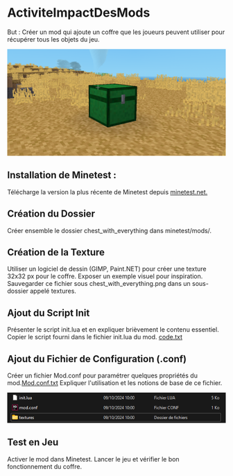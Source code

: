 # ActiviteImpactDesMods

But : Créer un mod qui ajoute un coffre que les joueurs peuvent utiliser pour récupérer tous les objets du jeu.

![Chest](Images/Chest.png)

## Installation de Minetest :
Télécharge la version la plus récente de Minetest depuis [minetest.net.](https://www.minetest.net/)

## Création du Dossier
Créer ensemble le dossier chest_with_everything dans minetest/mods/.

## Création de la Texture
Utiliser un logiciel de dessin (GIMP, Paint.NET) pour créer une texture 32x32 px pour le coffre.
Exposer un exemple visuel pour inspiration.
Sauvegarder ce fichier sous chest_with_everything.png dans un sous-dossier appelé textures.

## Ajout du Script Init
Présenter le script init.lua et en expliquer brièvement le contenu essentiel.
Copier le script fourni dans le fichier init.lua du mod.
[code.txt](https://github.com/user-attachments/files/17304992/code.txt)

## Ajout du Fichier de Configuration (.conf)
Créer un fichier Mod.conf pour paramétrer quelques propriétés du mod.[Mod.conf.txt](https://github.com/user-attachments/files/17305032/Mod.conf.txt)
Expliquer l'utilisation et les notions de base de ce fichier.

![Dossier](Images/Dossier.png)

## Test en Jeu 
Activer le mod dans Minetest.
Lancer le jeu et vérifier le bon fonctionnement du coffre.




